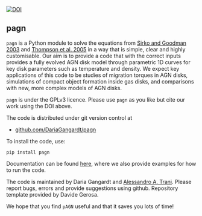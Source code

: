[![DOI](https://zenodo.org/badge/DOI/10.5281/zenodo.10723302.svg)](https://doi.org/10.5281/zenodo.10723302)

## pagn

`pagn` is a Python module to solve the equations from [Sirko and Goodman 2003](https://academic.oup.com/mnras/article/341/2/501/1105444) and [Thompson et al. 2005](https://iopscience.iop.org/article/10.1086/431923) in a way that is simple, clear and highly customisable. Our aim is to provide a code that with the correct inputs provides a fully evolved AGN disk model through parametric 1D curves for key disk parameters such as temperature and density. We expect key applications of this code to be studies of migration torques in AGN disks, simulations of compact object formation inside gas disks, and comparisons with new, more complex models of AGN disks.

`pagn` is under the GPLv3 licence. Please use `pagn` as you like but cite our work using the DOI above. 

The code is distributed under git version control at
- [github.com/DariaGangardt/pagn](https://github.com/DariaGangardt/pagn)

To install the code, use:
	
	pip install pagn

Documentation can be found [here](https://DariaGangardt.github.io/pagn), where we also provide examples for how to run the code.

The code is maintained by Daria Gangardt and [Alessandro A. Trani](https://alessandrotrani.space). Please report bugs, errors and provide suggestions using github.
Repository template provided by Davide Gerosa.

We hope that you find `pAGN` useful and that it saves you lots of time!
